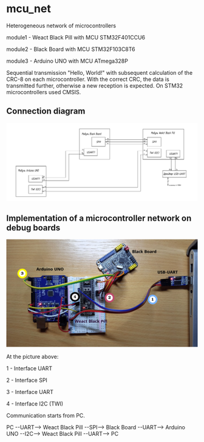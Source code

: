 # mcu_net
Heterogeneous network of microcontrollers

module1 - Weact Black Pill  with MCU STM32F401CCU6

module2 - Black Board       with MCU STM32F103C8T6

module3 - Arduino UNO       with MCU ATmega328P

Sequential transmission "Hello, World!" with subsequent calculation of the СRC-8 on each microcontroller. With the correct СRC, the data is transmitted further, otherwise a new reception is expected. On STM32 microcontrollers used CMSIS.

## Connection diagram

![alt text](https://github.com/Ismoilkhuja/mcu_net/blob/main/images/connection.png)



## Implementation of a microcontroller network on debug boards

![alt text](https://github.com/Ismoilkhuja/mcu_net/blob/main/images/modified.jpg)

At the picture above:

1 - Interface UART

2 - Interface SPI

3 - Interface UART

4 - Interface I2C (TWI)

Communication starts from PC.

PC --UART--> Weact Black Pill --SPI--> Black Board --UART--> Arduino UNO --I2C--> Weact Black Pill --UART--> PC
